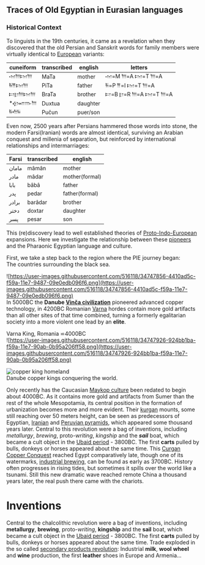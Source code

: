 ## Traces of Old Egyptian in Eurasian languages  

### Historical Context  

To linguists in the 19th centuries, it came as a revelation when they discovered that the old Persian and Sanskrit words for family members were virtually identical to [European](PIE) variants:  

cuneiform|transcribed|english|letters  
--|--|--|--  
𐎶𐎠𐎫𐎠			|MaTa 	|mother  |𐎶=M 𐎠=A 𐎫=T 𐎠=A  
𐎱𐎡𐎫𐎠			|PiTa	|father  |𐎱=P 𐎡=I 𐎫=T 𐎠=A  
𐎲𐎼𐎠𐎫𐎠		|BraTa	|brother |𐎲=B 𐎼=R 𐎠=A 𐎫=T 𐎠=A  
*𐎯𐎧𐎬𐎠		|Duxtua	|daughter  
𐎱𐎢𐏂			|Pučun  | puer/son  

Even now, 2500 years after Persians hammered those words into stone, the modern Farsi(Iranian) words are almost identical, surviving an Arabian conquest and millenia of separation, but reinforced by international relationships and intermarriages:  

Farsi|transcribed|english  
-----|-----------|-------  
مامان 	|mâmân 	|mother  
مادر 	|mâdar 	|mother(formal)  
بابا 	|bâbâ 	|father  
پدر 	|pedar 	|father(formal)  
برادر   |barâdar|brother  
دختر 	|doxtar |daughter  
پسر 	|pesar 	|son  

This (re)discovery lead to well established theories of [Proto-Indo-European](PIE) expansions. Here we investigate the relationship between these [pioneers](https://www.academia.edu/14001057/Kurgan_Copper_Revolution) and the Pharaonic Egyptian language and culture.  

First, we take a step back to the region where the PIE journey began:  
The countries surrounding the black sea.  

![https://user-images.githubusercontent.com/516118/34747856-4410ad5c-f59a-11e7-9487-09e0edb096f6.png](https://user-images.githubusercontent.com/516118/34747856-4410ad5c-f59a-11e7-9487-09e0edb096f6.png)  
In 5000BC the **Danube [Vinča civilization](https://en.wikipedia.org/wiki/Vin%C4%8Da_culture)** pioneered advanced copper technology, in 4200BC Romanian [Varna](https://en.wikipedia.org/wiki/Varna_culture) hordes contain more gold artifacts than all other sites of that time combined, turning a formerly egalitarian society into a more violent one lead by an **elite**.  


Varna King, Romania ⋍4000BC  
![https://user-images.githubusercontent.com/516118/34747926-924bb1ba-f59a-11e7-90ab-0b95a206ff58.png](https://user-images.githubusercontent.com/516118/34747926-924bb1ba-f59a-11e7-90ab-0b95a206ff58.png)  


![copper king homeland](https://user-images.githubusercontent.com/516118/36067430-670c7c6e-0ebd-11e8-9071-702100d3314b.png)  
Danube copper kings conquering the world.  

Only recently has the Caucasian [Maykop culture](https://en.wikipedia.org/wiki/Maykop_culture) been redated to begin about 4000BC. As it contains more gold and artifacts from Sumer than the rest of the whole Mesopotamia, its central position in the formation of urbanization becomes more and more evident. Their [kurgan](https://en.wikipedia.org/wiki/Kurgan) mounts, some still reaching over 50 meters height, can be seen as predecessors of Egyptian, [Iranian](https://en.wikipedia.org/wiki/Tepe_Sialk) and [Peruvian pyramids](https://de.wikipedia.org/wiki/Caral), which appeared some thousand years later. Central to this revolution were a bag of inventions, including *metallurgy*, *brewing*, proto-*writing*, *kingship* and the ***sail*** boat, which became a cult object in the [Ubaid period](https://en.wikipedia.org/wiki/Ubaid_period) - 3800BC. The first **carts** pulled by bulls, donkeys or horses appeared about the same time. This [Curgan Copper Conquest](https://www.academia.edu/14001057/Kurgan_Copper_Revolution) reached Egypt comparatively late, though one of its watermarks, [industrial brewing](https://www.researchgate.net/publication/298191529_City_of_the_hawk_-_From_ancient_breweries_to_the_earliest_mummies_excavations_at_Hierakonpolis_are_rewriting_the_origins_of_Egyptian_civilization), can be found as early as 3700BC. History often progresses in rising tides, but sometimes it spills over the world like a tsunami. Still this new dramatic wave reached remote China a thousand years later, the real push there came with the chariots.  

# Inventions  

Central to the chalcolithic revolution were a bag of inventions, including **metallurgy**, **brewing**, proto-*writing*, **kingship** and the **sail** boat, which became a cult object in the [Ubaid period](https://en.wikipedia.org/wiki/Ubaid_period) - 3800BC. The first **carts** pulled by bulls, donkeys or horses appeared about the same time. Trade exploded in the so called [secondary products revolution](https://en.wikipedia.org/wiki/Secondary_products_revolution): Industrial **milk**, **wool** **wheel** and **wine** production, the first **leather** shoes in Europe and Armenia…  
<!-- **CHEESE!** -⇨  -⇨  -⇨  
![](http://www.irregularminiatures.co.uk/images6/OXcart.jpg)  

In Jiroft, south Iran, a 5000 year old woman with a golden eye implant was [discovered](http://www.iranreview.org/content/Documents/Iran_s_Burnt_City.htm). With an outstanding 1.82 m (6 feet) she was much taller than ordinary women of her time (⋍3000BC). We anticipate that genetic tests will show that she was indeed part of the proto-indo-european founding stock. In the mean time we have new finds of [blue eyed immigrants](https://www.livescience.com/63396-ancient-israel-immigration-turkey-iran.html) bringing bronze to Galilee, red haired mummies in Egypt (Ramses and Gebelein), and a landmark study of [mummy DNA](https://www.nature.com/articles/ncomms15694), revealing that Egyptians where **closest related to Copper Age European**, Anatolian and Levant cultures:  
![](https://user-images.githubusercontent.com/516118/44733984-5295b180-aad8-11e8-84a4-e49911efcbdd.png)  
Genetic affinities of el-Meleq mummies from New Kingdom {[Nature Communications May 2017](https://www.nature.com/articles/ncomms15694)}  

Further East the Copper Age quickly spread via [[Maykop]] and Sumeria to Susa/Iran and by 4000BC had reached [[Mehrgarh]], the gate of the Indus Valley civilization: The oldest known example of the lost-wax technique comes from a 6,000-year-old copper, wheel-shaped amulet found at Mehrgarh, Pakistan. On their way they picked up the technology of **channel** building, a most important addition to their already impressive technological bag of inventions. The brotherhood of copper kings should soon apply it to many renowned rivers.  

This [Curgan Copper Conquest](https://www.academia.edu/14001057/Kurgan_Copper_Revolution) reached Egypt comparatively late, though one of its watermarks, [industrial brewing](https://www.researchgate.net/publication/298191529_City_of_the_hawk_-_From_ancient_breweries_to_the_earliest_mummies_excavations_at_Hierakonpolis_are_rewriting_the_origins_of_Egyptian_civilization),can be found as early as 3700BC, especially in the so called South Egyptian [A-Group](https://en.wikipedia.org/wiki/A-Group_culture). Unfortunately  

The roots of the Persian language came via the region of Elam, south Iran, with its capital Susa on the eastern border of Sumeria. Strikingly, the cultural artifacts of Egypt and Susa were nearly identical:  

![susa-egypt.png](susa-egypt.png)  
Near identical building plans of the early temples and very similar early Egyptian and Sumerian [ceremonies](Hieros-gamos) clearly demonstrate that these are not mere trade-artefacts, but in fact proof of a common anchestry of both higher civilizations.  

Some context of this urbanization can be explored in the paper the [Kurgan Copper Revolution](https://www.academia.edu/14001057/Kurgan_Copper_Revolution)  

If nothing else, the little introduction above demonstrates how well the world was connected even before the building of the pyramids. Proto-Indo-Europeans are sometimes treated as if they stopped at the gates of the superpowers of the time (Sumeria, Susa and Egypt) and had little or nothing to do with its elite. Nothing could be further from the truth.  

Here, we investigate how deeply the roots go and how the Egyptian system, its [cosmology](cosmos) and language are intertwined with our own:  

The Egyptian Hieroglyphic writing system started as a syllabary[➾](https://en.wikipedia.org/wiki/Syllabary) but soon converged to a rather small set of frequent signs and sounds plus [determinants](Determinants) (like [𓈉](𓈉) for land).  

One of the most recognizable letters is '𓃀' with the phonetic value 'b':  

Babylon is written [𓃀](𓃀)[𓃀](𓃀)[𓂋](𓂋)[𓏤](𓏤)[𓈉](𓈉) b.b.l.[1](Numbers)(𓈉land) (or b.b.r)  

Using the conventional Egyptian [alphabet](Alphabet) in its late form, which is preserved to us by comparisons with the derived Coptic and demotic languages, as well as comparisons to Greek and Semitic languages.  

(The mnemonics can be ignored if knowledge of German is absent)  

|letter|glyph|mnemonic|  
|-----|----|-------|  
a|[𓄿](𓄿)|[Aar](https://dict.leo.org/englisch-deutsch/aar) [air](Air)|  
A|[𓂝](𓂝)|Arm|  
b|[𓃀](𓃀)|Bein|  
c|[𓍿](𓍿)|ⵛeh/Tau|  
D|[𓏏](𓏏)|Delle/dent|  
δ|[𓂧](𓂧)|Daum/dast|  
E|[𓇋](𓇋)|fEather|  
F|[𓇋](𓇋)|Feather 𓆑Viper|  
G|[𓎼](𓎼)|Ɠiebel  
h|[𓉔](𓉔)|House  
I|[𓇋](𓇋)|fIeder 𓏭|  
J|[𓆳](𓆳)|Jahr  
Dj|[𓆓](𓆓)|djungle  
K|[𓎡](𓎡)|Kelle/cup|  
Kr|[𓐍](𓐍)|Kreis [𓊖](𓊖)court  
L|[𓏯](𓏯)|[𓃭](𓃭)Leo  
M|[𓅓](𓅓)|[Musen](Musen)  
N|[𓈖](𓈖)|Nil  
ϱO|[𓍯](𓍯)|rogue  
Po|[𓊪](𓊪)|pool  
Q|[𓏘](𓏘)|kurgan  
R|[𓂋](𓂋)|round  
S|[𓋴](𓋴)|Sit  
T|[𓏏](𓏏)|Tell 𓏏𓏏tit  
U|[𓅱](𓅱)[𓍢](𓍢)𓏲|Woun/Huhn=100  
V|[𓆑](𓆑)|Viper / phython  
W|[𓅳](𓅳)|uu  
X|[𓎛](𓎛)|Ḫairlix  
Y|[𓏭](𓏭)|𓇌ee  
Z|[𓊃](𓊃)|Zusym  

With this alphabet, which linguist deciphered 200 years ago, and which received only minor modifications since then, we can start to decipher words:  

[𓃀](𓃀)[𓇋](𓇋)[𓅱](𓅱)[𓆤](𓆤)𓏨  [𓃀](𓃀)=b [𓇋](𓇋)=i/e [𓅱](𓅱)=[𓍢](𓍢) bee [𓆤](𓆤)  

One cognate match might be coincidence, especially one with so few syllables, a whole cluster of words hints at connections which need refreshed investigations:  

We subscribe to the [idea](Eurasian) that central words of frequent use and large semantic clusters have a much lower probability of mutating than other words, similar to ultra-conserved genes. Especially if they are codefied as those words that had a glyph of their own.  

Sumerian / Akkadian cuneiform is notorious for having sometimes half a dozen readings for a single sign. Fortunately, in Egypt, there are fewer signs with ambiguous readings, which makes interpretation much less arbitrary, and much less error-prone.  

It is impossible to reconstruct the exact phonetic reading, which probably varied within dialects and centuries, so all we can do is align the alphabetic consonant letters with their cognates:  

Glyphs|letters|cognate|meaning  
--|--|--|--|  
[[𓂧]][[𓈙]][[𓂋]][[𓏏]][[𓈉]]|d.š.r.t|desert|desert/dashred(red-stones)  
[𓌹](𓌹)[𓅓](𓅓)[𓂋](𓂋)|[𓌹](𓌹)+M+R|Amur marry|admire love …  
[𓃀](𓃀)[𓇋](𓇋)[𓅱](𓅱)[𓆤](𓆤)𓏨 |b+i/e+𓅱[𓆤](𓆤)|Biene|bee  
[𓃀](𓃀)[𓇜](𓇜)[𓈖](𓈖) |b+𓇜+n| bien ⇔ bonbon|sweet/good  
[𓎛](𓎛)𓆰𓈖𓄏|Hr+𓆰+n |horn|horn  
[𓆣](𓆣)[𓐍](𓐍)[𓊪](𓊪)[𓂋](𓂋)𓂋𓆣|K-p-r-r|Käfer,κάραβ|scarab,beetle  
𓈎𓄿𓇋𓇋𓈒𓏥 |   q+air+y+[𓈒](𓈒)+[𓏥](Plural)|grains / corn|grains  
𓈎𓄿𓅱[𓊎](𓊎)|𓈎q 𓄿air 𓅱wun|cairn|cairn  
[𓈎](𓈎)𓄿𓅱𓏏[𓀠](𓀠)|q+air+wu+t|great(f.)|great,big …  
𓈎 𓌳 𓄿 𓌙 𓅯 𓏜|q+m+air+iang|qvmerang|boomerang 𓌚  
𓋴𓂋𓃱 | Γ+R+𓃱|𓋴 soft Γsh like giant |giraffe  
𓈖𓄓𓋴𓂋𓀁|‘n+Γ+r|⋍anger|anger  
[𓃀](𓃀)[𓃀](𓃀)|*BT|ⲃϯ beide podes|both feet  
[[𓃀]][[𓈞]][[𓄑]] |b+*in+ze||bronze, brass, ⲃⲁⲣⲟⲧ  
𓃀 𓇋 𓄿 𓅱 𓊌 𓏥|b+i+air+wn+s|bronze|brass, ⲃⲁⲣⲟⲧ  
𓃀 𓇋 𓈅 𓄑 𓊌 𓈓|b+i+𓈅+za+s|⋍bronze|bronze  
𓂋 𓋴 𓌘 𓁹|r+s+𓌘𓁹|rise|wake  
𓂝 𓈎 𓂭 𓂭 𓏜|a+qr+𓂭𓂭𓏜||accurate  
𓃀 𓇋 𓎡 𓅅 𓊛|bik|beak,bug|Harbicht, falkon-ship  
𓃀 𓇋 𓈖 𓅪|b+ei+n|bane|evil  
𓂧 𓊪 𓏏 𓊛|Ϫipot||ship/boat  
[𓅓](𓅓)𓏱[𓏏](𓏏)|M+𓏱+t|mord,mortal,moot|die …  
[𓂜](𓂜)[𓈖](𓈖)|N.n|None, mano, nein|none, no, …  
[𓂜](𓂜)[𓏏](𓏏)|not, nada, njet|no, not, …  
[𓂓](𓂓)𓂓|Ka| ★kwerkar| kar = work in Persia  
𓊪 𓊃 𓈙 𓏴|p+ṣ+ṡ|pass|pass,part,devide  
𓊪 𓊃 𓈙 𓏏 𓏴 𓏛 𓏥|p+ṣ+ṡ+t+𓏴|Posten|portion  
𓉔𓂋𓅱𓇳𓏤|Ho+r+u|hour/jour|hour / day  
𓈖 𓍇 𓏌 𓁹|nvιδur|videor,nadzar|see  
𓎛 𓄿 𓏏 𓏮 𓄣|H+ar+t|heart|heart (vs Lieb♡)  
[𓉗](𓉗)|h.t|1. hut  2. die Hut|1. house 2. [protection](hotel)  
[𓉡](𓉡)|[𓉗](𓉗)hut+[𓅃](𓅃)hor(us)|Hathor|Hathor  
[𓁶](𓁶) 𓏤 𓉗 𓏏 𓉐 |top.hut| Obhut |roof  
𓉗 𓏲 𓏏 𓉐 𓏥 𓅨 𓂋 𓇋 𓇋 𓉐 𓏏 𓏪|hout𓏥 (g)veryt|House Gvreat|(Law) Courts "Great House"  
𓉗𓏏𓏏𓈉|hut.t.t|die Hütte| mine  
[[𓎡]][[𓄿]][[𓊪]][[𓄿]]|c+A+ph+A|cover חפז châpha  
[[𓎛]][[𓆰]][[𓈖]][[𓏌]][[𓏲]]𓈗 𓈘 𓈇 𓏤|Ḫ+n+𓏲|قناة|canal, channel  
[[𓈎]]𓅱𓂋𓏤|𓈎q 𓅱u r𓂋𓏤 qur𓏤|𓉗,quarry,chyros |gold miner  
[[𓋴]][[𓍿]][[𓎤]]|𓋴𓌢𓈖𓂉|scent|smell  
[[𓋴]]𓆓 𓎛 𓂾|s+S+Ḫ+𓂾|Schienbein|shin-bone,ⲥⲏⲃⲓ,shank,الساق  
[[𓉐]][[𓂋]][[𓏏]]𓍁 𓈓|P-R+R+T|phárat,φρούτ,Brut|fruit,offspring  
[[𓂧]][[𓄿]][[𓃀]][[𓆳]]|D+air+b|Traube|figs/fruits/vines  
[[𓏏]][[𓈖]][[𓌰]][[𓅓]][[𓅱]]𓇰|d+n+𓌰…|dunkel/tenebre/temnota|dark,taint-less  
[[𓋴]][[𓃀]][[𓇋]][[𓏏]][[𓎸]][[𓄑]]|S+b+i+t+𓄑|Spitzen/Späße|shenanigans,mirth  
[𓉔](𓉔)[𓄿](𓄿)[𓂋](𓂋)[𓏏](𓏏)[𓄜](𓄛)[𓏥](𓏥)[𓃒](𓃒)|H+AI+R+D+[𓏥](𓏥)|Herden|herds  

Is this all a German hoax from the 19th century? The alphabet and the standard reading of signs were developed by French, English and Semitic scholars, so it all seems genuine.  

The list goes [on and on](https://github.com/pannous/hieros/raw/master/dicts/my_egyptian_dictionary.csv), most interesting are the Egyptian [[Grammar]] and [[Numbers]].  

This Discovery is not entirely new, Dr. Christian De Vartavan, head of the Armenian Egyptology Center released several [papers](https://www.google.de/url?sa=t&rct=j&q=&esrc=s&source=web&cd=1&cad=rja&uact=8&ved=0ahUKEwiA0MjT2dDYAhUEJlAKHa-8C0MQFggzMAA&url=http%3A%2F%2Fwww.academia.edu%2F357726%2FSeveral_Ancient_Egyptian_numerals_are_cognates_of_Indo_European_or_Proto_Indo_European_equivalents&usg=AOvVaw0RUWGKPhtGirffrH_29yU6) on the subject. In fact this observation was more widely spread before the second world war, after which it became taboo. Either because the Nazis abused the Indo-Europaen data for their ideology, or because of the undeniable strong connections between Egyptian and Semitic languages; the later however is not a contradiction:  

Egyptian could be related to Afro-Asiatic *and* Eurasian languages.  

In order to appreciate the deep relationship which goes beyond lexical interbreeding, one needs to study the [Grammar](Grammar). It seems surprisingly compatible with Indo European. No feature of the grammar forbids a common ancestry, many similarities corrobate one.  

Once it is accepted there is that there is a connection between Egyptian and European languages, we can postulate that '𓃀' b belongs to the ultra-preserved [Eurasian](Eurasian) 'pod'-cluster (all meaning 'leg'):  

cognate|language  
--|--  
پَا‎ pā| Persian  
pāy, padistān | Persian  
𒉽𒄬Pa… | Sumerian  
pod | Greek  
ⲫⲁⲧ | Coptic  
la pierna | Spanish  
láb | Hungarian  
Bein | German  
b…𓃀 | Egyptian  

Related English words:  
𓃀 boot, lab⋍leg, and hundred other derived terms in this cluster.  

At this stage, it is too early to assess which of the European cognates matches best the Egyptian variant.  
And when exactly was 𓃀 read as something similar to Bein, pierna, pā, pod, 𒉽𒄬, PapHalf, PaDemi, 𒁇bar 𒈦pár  … ?  

1) during the [formation period](https://en.wikipedia.org/wiki/A-Group_culture) as suggested above  
2) constantly as one reading among several  
3) constantly as the main reading  
4) reinterpretation of the glyphs at the Hyksos invasion?  
5) in the advent of Christian religion (re-reading / re-alliance)?  

Given the antiquity of Sanskrit and its astonishing similarity to western languages, all seem possible.  

The influence of written letters on spoken vernacular has probably been underestimated.  
Ever repeating recitations can preserve or shift whole languages.  

Remember the Persian words for mother and father?  
Here are the (deified) Egyptian variants:  

hieroglyphs|transcribed|suggested|english  
--|--|--|--  
[𓊪](𓊪)[𓏏](𓏏)[𓇯](𓇯)𓀭 |𓊪=P 𓏏=T [𓇯](𓇯)=Air|Photair|Sky Father "*Ptah"  
[𓇋](𓇋)𓏏𓆑𓀀 |[𓇋](𓇋)=(f)e 𓏏=t 𓆑=v 𓀀 | ★feathav  | father / attav  
[𓅓](𓅓)[𓅱](𓅱)[𓏏](𓏏)[𓅐](𓅐) |𓅓=M 𓅱=ⲱ 𓏏=t|  Muta (Geier)|Mother (Gaia:Nature)|  
[𓈖](𓈖)[𓏏](𓏏)[𓂋](𓂋)[𓏯](𓏯)[𓅐](𓅐)|𓈖=𐊎𐊪 𓏏=T 𓂋=R 𓏯| Nνture| (Mother) vulture |  
[𓅭](𓅭)| sA' | [χήν](Genesis) x̌aŋ| son  
[𓅭](𓅭)[𓏏](𓏏)| 𓅭 𓏏=t |sAta/[δ](demi)Ata ?|daughter 𓅭=duck𓏏=ta  

Because the exact original phonetics are impossible to reconstruct, the suggested reading must be consumed with fine Sahara salt.  

Crazy, but possible: The suspicious looking 𓅭=duck in the word 𓅭𓏏 daughter (𓅭=duck𓏏=ta) is part of the [Indo-European vocabulary](https://en.wikipedia.org/wiki/Indo-European_vocabulary), i.e. in Persian duck = ordak . If nothing else, a fabulous mnemonic which makes Egyptian more accessible than most other languages. In fact, given its relative simple [Grammar](Grammar) and it's central position in the language families, every student of linguistics should learn it. Egyptian is riddled with [puns](puns), making formal analysis at times difficult, but not less accessible.  

… common expression:  [𓅭](𓅭)[𓇳](𓇳) sA'Ra = son of the sun = ★sonray?  

Egyptologists followed the path of the lowest common denominator, with the bizarre result that quite a few words are reduced to mere sequences of vowels, i.e. [𓂣](𓂣)[𓉻](𓉻)[𓄿](𓄿) = a.a.a  (magnify)  
We offer working hypothesis and phonetic readings for most signs outside the alphabet, including yet silent [Determinants](Determinants). Similarly, we reject that the four signs [𓇋](𓇋)=(f)e 𓏏=t 𓆑=v 𓀀 in 'father' should be reduced to a mere 'it' as in some modern dictionaries.  

This obviously needs further work, but the case should be reopened.  

In the past linguists focused on demonstrating that Semitic languages are the mothers of Egyptian. In the future, it should be reexamined whether some fathers came from further north. Even before the arrival of the chariot.  

Suggested reading: [Grammar](Grammar), [Pronouns](Pronouns) and [Numbers](Numbers) & [Axioms](Axioms)  

For comments, questions, remarks,… join the [discussion](https://github.com/pannous/hieros/issues/3)  

![image](https://user-images.githubusercontent.com/516118/36503030-10d18802-174c-11e8-96db-219ebc69ab35.png)  

